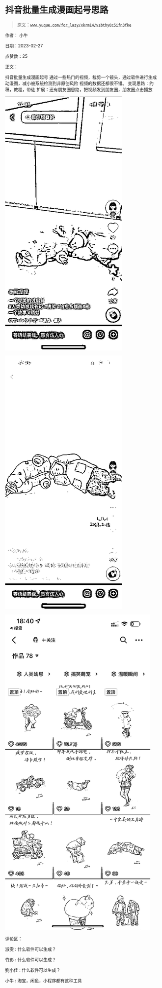 # 抖音批量生成漫画起号思路

> 原文：[`www.yuque.com/for_lazy/xkrm14/vsbthy0c5ifn3fke`](https://www.yuque.com/for_lazy/xkrm14/vsbthy0c5ifn3fke)

作者： 小牛 

日期：2023-02-27 

点赞数：25 

正文： 

抖音批量生成漫画起号 通过一些热门的视频，裁剪一个镜头，通过软件进行生成动漫图，减小被系统检测到非原创风险 视频的数据还都很不错。 变现思路：约稿，教程，带徒 扩展：还有朋友圈思路，把视频发到朋友圈，朋友圈点击播放 

![](img/31f75fb19a555d999f0f8d3957e2fe18.png)  

![](img/7ac9cad42034e6c335eb252783ffe096.png)  

![](img/ce77391febd7a8212dab6d8cc5249dd3.png)  

评论区： 

淑雯 : 什么软件可以生成？ 

竹影 : 什么软件可以生成？ 

劉小佳 : 什么软件可以生成？ 

小牛 : 淘宝，闲鱼，小程序都有这种工具 

